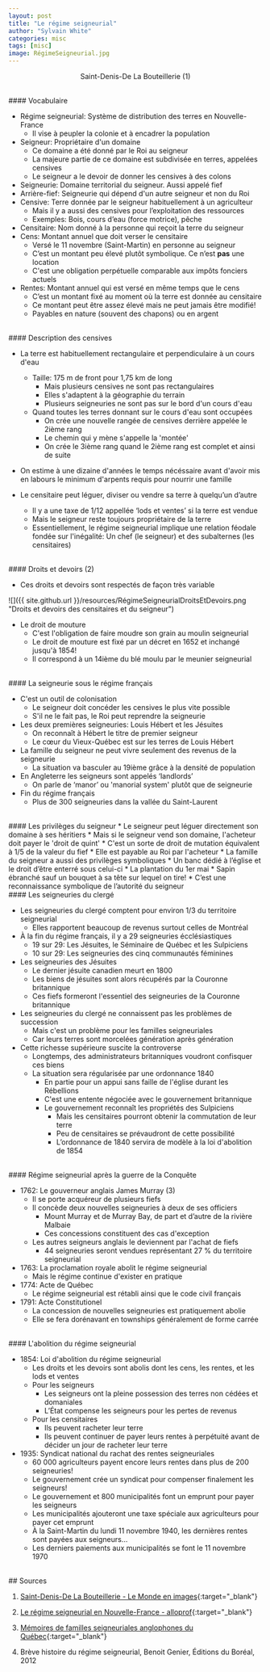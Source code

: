 ```yaml
---
layout: post
title: "Le régime seigneurial"
author: "Sylvain White"
categories: misc
tags: [misc]
image: RégimeSeigneurial.jpg
---
```

<p style="text-align: center;">Saint-Denis-De La Bouteillerie (1)</p>

<br/> 
#### Vocabulaire

* Régime seigneurial: Système de distribution des terres en Nouvelle-France
    * Il vise à peupler la colonie et à encadrer la population
* Seigneur: Propriétaire d'un domaine
    * Ce domaine a été donné par le Roi au seigneur
    * La majeure partie de ce domaine est subdivisée
en terres, appelées censives
    * Le seigneur a le devoir de donner les censives à des colons
* Seigneurie: Domaine territorial du seigneur. Aussi appelé fief
* Arrière-fief: Seigneurie qui dépend d'un autre seigneur et non du Roi 
* Censive: Terre donnée par le seigneur habituellement à un agriculteur
    * Mais il y a aussi des censives pour l’exploitation des ressources
    * Exemples: Bois, cours d’eau (force motrice), pêche
* Censitaire: Nom donné à la personne qui reçoit la terre du seigneur
* Cens: Montant annuel que doit verser le censitaire 
    * Versé le 11 novembre (Saint-Martin) en personne au seigneur
    * C’est un montant peu élevé plutôt symbolique. Ce n’est **pas** une location
    * C'est une obligation perpétuelle comparable aux impôts fonciers actuels
* Rentes: Montant annuel qui est versé en même temps que le cens
    * C’est un montant fixé au moment où la terre est donnée au censitaire
    * Ce montant peut être assez élevé mais ne peut jamais être modifié!
	* Payables en nature (souvent des chapons) ou en argent

<br/> 
#### Description des censives

* La terre est habituellement rectangulaire et perpendiculaire à un cours d'eau
    * Taille: 175 m de front pour 1,75 km de long
        * Mais plusieurs censives ne sont pas rectangulaires
        * Elles s'adaptent à la géographie du terrain
        * Plusieurs seigneuries ne sont pas sur le bord d'un cours d'eau
    * Quand toutes les terres donnant sur le cours d'eau sont occupées
        * On crée une nouvelle rangée de censives derrière appelée le 2ième rang
        * Le chemin qui y mène s'appelle la 'montée'
        * On crée le 3ième rang quand le 2ième rang est complet et ainsi de suite
* On estime à une dizaine d'années le temps nécéssaire avant d'avoir mis en labours le minimum d'arpents requis pour nourrir une famille

* Le censitaire peut léguer, diviser ou vendre sa terre à quelqu’un d’autre
	* Il y a une taxe de 1/12 appellée ‘lods et ventes’ si la terre  est vendue
    * Mais le seigneur reste toujours propriétaire de la terre
    * Essentiellement, le régime seigneurial implique une relation féodale fondée sur l'inégalité: Un chef (le seigneur) et des subalternes (les censitaires)

<br/> 
#### Droits et devoirs (2)

* Ces droits et devoirs sont respectés de façon très variable 

![]({{ site.github.url }}/resources/RégimeSeigneurialDroitsEtDevoirs.png "Droits et devoirs des censitaires et du seigneur")

* Le droit de mouture
    * C'est l'obligation de faire moudre son grain au moulin seigneurial
    * Le droit de mouture est fixé par un décret en 1652 et inchangé jusqu'à 1854!  
    * Il correspond à un 14ième du blé moulu par le meunier seigneurial

<br/>     
#### La seigneurie sous le régime français

* C'est un outil de colonisation
    * Le seigneur doit concéder les censives le plus vite possible
    * S'il ne le fait pas, le Roi peut reprendre la seigneurie
* Les deux premières seigneuries: Louis Hébert et les Jésuites
    * On reconnaît à Hébert le titre de premier seigneur
    * Le cœur du Vieux-Québec est sur les terres de Louis Hébert
* La famille du seigneur ne peut vivre seulement des revenus de la seigneurie
    * La situation va basculer au 19ième grâce à la densité de population
* En Angleterre les seigneurs sont appelés ‘landlords’
    * On parle de ‘manor’ ou 'manorial system' plutôt que de seigneurie    
* Fin du régime français 
    * Plus de 300 seigneuries dans la vallée du Saint-Laurent

<br/> 
#### Les privilèges du seigneur
* Le seigneur peut léguer directement son domaine à ses héritiers
	* Mais si le seigneur vend son domaine, l'acheteur doit payer le 'droit de quint' 
    * C'est un sorte de droit de mutation équivalent à 1/5 de la valeur du fief 
    * Elle est payable au Roi par l'acheteur
* La famille du seigneur a aussi des privilèges symboliques
    * Un banc dédié à l’église et le droit d’être enterré sous celui-ci
	* La plantation du 1er mai
        * Sapin ébranché sauf un bouquet à sa tête sur lequel on tire!
		* C’est une reconnaissance symbolique de l’autorité du seigneur

<br/> 
#### Les seigneuries du clergé 

* Les seigneuries du clergé comptent pour environ 1/3 du territoire seigneurial
    * Elles rapportent beaucoup de revenus surtout celles de Montréal
* À la fin du régime français, il y a 29 seigneuries écclésiastiques
    * 19 sur 29: Les Jésuites, le Séminaire de Québec et les Sulpiciens
    * 10 sur 29: Les seigneuries des cinq communautés féminines
* Les seigneuries des Jésuites
    * Le dernier jésuite canadien meurt en 1800
    * Les biens de jésuites sont alors récupérés par la Couronne britannique
    * Ces fiefs formeront l'essentiel des seigneuries de la Couronne britannique
* Les seigneuries du clergé ne connaissent pas les problèmes de succession
    * Mais c'est un problème pour les familles seigneuriales
    * Car leurs terres sont morcelées génération après génération
* Cette richesse supérieure suscite la controverse
    * Longtemps, des administrateurs britanniques voudront confisquer ces biens
    * La situation sera régularisée par une ordonnance 1840 
        * En partie pour un appui sans faille de l'église durant les Rébellions
        * C'est une entente négociée avec le gouvernement britannique
        * Le gouvernement reconnaît les propriétés des Sulpiciens 
            * Mais les censitaires pourront obtenir la commutation de leur terre
            * Peu de censitaires se prévaudront de cette possibilité
            * L’ordonnance de 1840 servira de modèle à la loi d'abolition de 1854

<br/> 
#### Régime seigneurial après la guerre de la Conquête

* 1762: Le gouverneur anglais James Murray (3)
    * Il se porte acquéreur de plusieurs fiefs
    * Il concède deux nouvelles seigneuries à deux de ses officiers
        * Mount Murray et de Murray Bay, de part et d’autre de la rivière Malbaie
        * Ces concessions constituent des cas d'exception
    * Les autres seigneurs anglais le deviennent par l'achat de fiefs
        * 44 seigneuries seront vendues représentant 27 % du territoire seigneurial
* 1763: La proclamation royale abolit le régime seigneurial
    * Mais le régime continue d'exister en pratique
* 1774: Acte de Québec 
    * Le régime seigneurial est rétabli ainsi que le code civil français
* 1791: Acte Constitutionel
    * La concession de nouvelles seigneuries est pratiquement abolie
    * Elle se fera dorénavant en townships généralement de forme carrée 

<br/>
#### L'abolition du régime seigneurial

* 1854: Loi d'abolition du régime seigneurial 
    * Les droits et les devoirs sont abolis dont les cens, les rentes, et les lods et ventes
    * Pour les seigneurs
	    * Les seigneurs ont la pleine possession des terres non cédées et domaniales
		* L’État compense les seigneurs pour les pertes de revenus
	* Pour les censitaires 
		* Ils peuvent racheter leur terre
		* Ils peuvent continuer de payer leurs rentes à perpétuité avant de décider un jour de racheter leur terre
* 1935: Syndicat national du rachat des rentes seigneuriales
    * 60 000 agriculteurs payent encore leurs rentes dans plus de 200 seigneuries!
    * Le gouvernement crée un syndicat pour compenser finalement les seigneurs!
    * Le gouvernement et 800 municipalités font un emprunt pour payer les seigneurs
    * Les municipalités ajouteront une taxe spéciale aux agriculteurs pour payer cet emprunt
    * À la Saint-Martin du lundi 11 novembre 1940, les dernières rentes sont payées aux seigneurs…
    * Les derniers paiements aux municipalités se font le 11 novembre 1970 

<br/>
## Sources

1. [Saint-Denis-De La Bouteillerie - Le Monde en images](https://monde.ccdmd.qc.ca/ressource/?id=21259&demande=desc#){:target="_blank"}

2. [Le régime seigneurial en Nouvelle-France - alloprof](https://www.alloprof.qc.ca/fr/eleves/bv/histoire/le-regime-seigneurial-en-nouvelle-france-h1372){:target="_blank"}

3. [Mémoires de familles seigneuriales anglophones du Québec](https://www.erudit.org/fr/revues/minling/2023-n21-minling07803/1097637ar/){:target="_blank"}

4. Brève histoire du régime seigneurial, Benoit Genier, Éditions du Boréal, 2012

